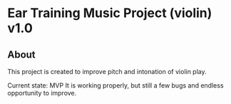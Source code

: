 # Ear Training Music Project (violin) v1.0

## About

This project is created to improve pitch and intonation of violin play.
 
Current state: MVP
It is working properly, but still a few bugs and endless opportunity to improve. 